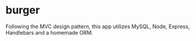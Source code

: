 # burger
Following the MVC design pattern, this app utilizes MySQL, Node, Express, Handlebars and a homemade ORM.
